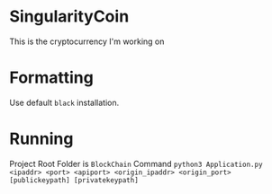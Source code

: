 # SingularityCoin
This is the cryptocurrency I'm working on

# Formatting
Use default `black` installation.

# Running
 Project Root Folder is `BlockChain`
 Command `python3 Application.py <ipaddr> <port> <apiport> <origin_ipaddr> <origin_port> [publickeypath] [privatekeypath]`